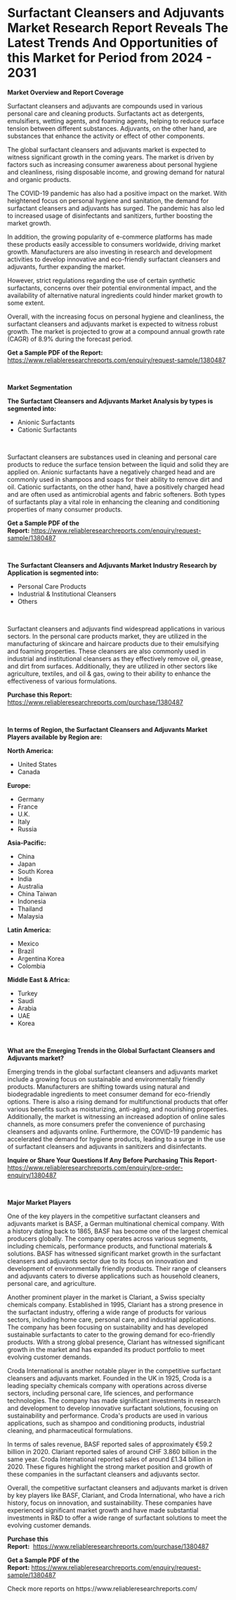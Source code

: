 <p><h1>Surfactant Cleansers and Adjuvants Market Research Report Reveals The Latest Trends And Opportunities of this Market for Period from 2024 - 2031</h1></p><p><strong>Market Overview and Report Coverage</strong></p>
<p><p>Surfactant cleansers and adjuvants are compounds used in various personal care and cleaning products. Surfactants act as detergents, emulsifiers, wetting agents, and foaming agents, helping to reduce surface tension between different substances. Adjuvants, on the other hand, are substances that enhance the activity or effect of other components.</p><p>The global surfactant cleansers and adjuvants market is expected to witness significant growth in the coming years. The market is driven by factors such as increasing consumer awareness about personal hygiene and cleanliness, rising disposable income, and growing demand for natural and organic products.</p><p>The COVID-19 pandemic has also had a positive impact on the market. With heightened focus on personal hygiene and sanitation, the demand for surfactant cleansers and adjuvants has surged. The pandemic has also led to increased usage of disinfectants and sanitizers, further boosting the market growth.</p><p>In addition, the growing popularity of e-commerce platforms has made these products easily accessible to consumers worldwide, driving market growth. Manufacturers are also investing in research and development activities to develop innovative and eco-friendly surfactant cleansers and adjuvants, further expanding the market.</p><p>However, strict regulations regarding the use of certain synthetic surfactants, concerns over their potential environmental impact, and the availability of alternative natural ingredients could hinder market growth to some extent.</p><p>Overall, with the increasing focus on personal hygiene and cleanliness, the surfactant cleansers and adjuvants market is expected to witness robust growth. The market is projected to grow at a compound annual growth rate (CAGR) of 8.9% during the forecast period.</p></p>
<p><strong>Get a Sample PDF of the Report:</strong> <a href="https://www.reliableresearchreports.com/enquiry/request-sample/1380487">https://www.reliableresearchreports.com/enquiry/request-sample/1380487</a></p>
<p>&nbsp;</p>
<p><strong>Market Segmentation</strong></p>
<p><strong>The Surfactant Cleansers and Adjuvants Market Analysis by types is segmented into:</strong></p>
<p><ul><li>Anionic Surfactants</li><li>Cationic Surfactants</li></ul></p>
<p>&nbsp;</p>
<p><p>Surfactant cleansers are substances used in cleaning and personal care products to reduce the surface tension between the liquid and solid they are applied on. Anionic surfactants have a negatively charged head and are commonly used in shampoos and soaps for their ability to remove dirt and oil. Cationic surfactants, on the other hand, have a positively charged head and are often used as antimicrobial agents and fabric softeners. Both types of surfactants play a vital role in enhancing the cleaning and conditioning properties of many consumer products.</p></p>
<p><strong>Get a Sample PDF of the Report:</strong>&nbsp;<a href="https://www.reliableresearchreports.com/enquiry/request-sample/1380487">https://www.reliableresearchreports.com/enquiry/request-sample/1380487</a></p>
<p>&nbsp;</p>
<p><strong>The Surfactant Cleansers and Adjuvants Market Industry Research by Application is segmented into:</strong></p>
<p><ul><li>Personal Care Products</li><li>Industrial & Institutional Cleansers</li><li>Others</li></ul></p>
<p>&nbsp;</p>
<p><p>Surfactant cleansers and adjuvants find widespread applications in various sectors. In the personal care products market, they are utilized in the manufacturing of skincare and haircare products due to their emulsifying and foaming properties. These cleansers are also commonly used in industrial and institutional cleansers as they effectively remove oil, grease, and dirt from surfaces. Additionally, they are utilized in other sectors like agriculture, textiles, and oil & gas, owing to their ability to enhance the effectiveness of various formulations.</p></p>
<p><strong>Purchase this Report:</strong>&nbsp; <a href="https://www.reliableresearchreports.com/purchase/1380487">https://www.reliableresearchreports.com/purchase/1380487</a></p>
<p>&nbsp;</p>
<p><strong>In terms of Region, the Surfactant Cleansers and Adjuvants Market Players available by Region are:</strong></p>
<p>
    <p> <strong> North America: </strong>
        <ul>
            <li>United States</li>
            <li>Canada</li>
        </ul>
        </p> 
    <p> <strong> Europe: </strong>
        <ul>
            <li>Germany</li>
            <li>France</li>
            <li>U.K.</li>
            <li>Italy</li>
            <li>Russia</li>
        </ul>
        </p> 
    <p> <strong> Asia-Pacific: </strong>
        <ul>
            <li>China</li>
            <li>Japan</li>
            <li>South Korea</li>
            <li>India</li>
            <li>Australia</li>
            <li>China Taiwan</li>
            <li>Indonesia</li>
            <li>Thailand</li>
            <li>Malaysia</li>
        </ul>
        </p> 
    <p> <strong> Latin America: </strong>
        <ul>
            <li>Mexico</li>
            <li>Brazil</li>
            <li>Argentina Korea</li>
            <li>Colombia</li>
        </ul>
        </p> 
    <p> <strong> Middle East & Africa: </strong>
        <ul>
            <li>Turkey</li>
            <li>Saudi</li>
            <li>Arabia</li>
            <li>UAE</li>
            <li>Korea</li>
        </ul>
    </p>
    </p>
<p>&nbsp;</p>
<p><strong>What are the Emerging Trends in the Global Surfactant Cleansers and Adjuvants market?</strong></p>
<p><p>Emerging trends in the global surfactant cleansers and adjuvants market include a growing focus on sustainable and environmentally friendly products. Manufacturers are shifting towards using natural and biodegradable ingredients to meet consumer demand for eco-friendly options. There is also a rising demand for multifunctional products that offer various benefits such as moisturizing, anti-aging, and nourishing properties. Additionally, the market is witnessing an increased adoption of online sales channels, as more consumers prefer the convenience of purchasing cleansers and adjuvants online. Furthermore, the COVID-19 pandemic has accelerated the demand for hygiene products, leading to a surge in the use of surfactant cleansers and adjuvants in sanitizers and disinfectants.</p></p>
<p><strong>Inquire or Share Your Questions If Any Before Purchasing This Report</strong>- <a href="https://www.reliableresearchreports.com/enquiry/pre-order-enquiry/1380487">https://www.reliableresearchreports.com/enquiry/pre-order-enquiry/1380487</a></p>
<p>&nbsp;</p>
<p><strong>Major Market Players</strong></p>
<p><p>One of the key players in the competitive surfactant cleansers and adjuvants market is BASF, a German multinational chemical company. With a history dating back to 1865, BASF has become one of the largest chemical producers globally. The company operates across various segments, including chemicals, performance products, and functional materials & solutions. BASF has witnessed significant market growth in the surfactant cleansers and adjuvants sector due to its focus on innovation and development of environmentally friendly products. Their range of cleansers and adjuvants caters to diverse applications such as household cleaners, personal care, and agriculture.</p><p>Another prominent player in the market is Clariant, a Swiss specialty chemicals company. Established in 1995, Clariant has a strong presence in the surfactant industry, offering a wide range of products for various sectors, including home care, personal care, and industrial applications. The company has been focusing on sustainability and has developed sustainable surfactants to cater to the growing demand for eco-friendly products. With a strong global presence, Clariant has witnessed significant growth in the market and has expanded its product portfolio to meet evolving customer demands.</p><p>Croda International is another notable player in the competitive surfactant cleansers and adjuvants market. Founded in the UK in 1925, Croda is a leading specialty chemicals company with operations across diverse sectors, including personal care, life sciences, and performance technologies. The company has made significant investments in research and development to develop innovative surfactant solutions, focusing on sustainability and performance. Croda's products are used in various applications, such as shampoo and conditioning products, industrial cleaning, and pharmaceutical formulations.</p><p>In terms of sales revenue, BASF reported sales of approximately €59.2 billion in 2020. Clariant reported sales of around CHF 3.860 billion in the same year. Croda International reported sales of around £1.34 billion in 2020. These figures highlight the strong market position and growth of these companies in the surfactant cleansers and adjuvants sector.</p><p>Overall, the competitive surfactant cleansers and adjuvants market is driven by key players like BASF, Clariant, and Croda International, who have a rich history, focus on innovation, and sustainability. These companies have experienced significant market growth and have made substantial investments in R&D to offer a wide range of surfactant solutions to meet the evolving customer demands.</p></p>
<p><strong>Purchase this Report:</strong>&nbsp;&nbsp;<a href="https://www.reliableresearchreports.com/purchase/1380487">https://www.reliableresearchreports.com/purchase/1380487</a></p>
<p></p>
<p><strong>Get a Sample PDF of the Report:</strong>&nbsp;<a href="https://www.reliableresearchreports.com/enquiry/request-sample/1380487">https://www.reliableresearchreports.com/enquiry/request-sample/1380487</a></p>
<p>Check more reports on https://www.reliableresearchreports.com/</p>